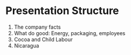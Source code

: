 # Presentation Structure

1. The company facts
2. What do good: Energy, packaging, employees
3. Cocoa and Child Labour
4. Nicaragua
